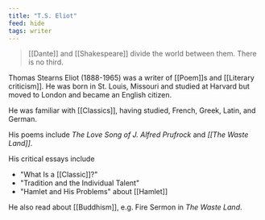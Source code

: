 ```yaml
---
title: "T.S. Eliot"
feed: hide
tags: writer
---
```


> [[Dante]] and [[Shakespeare]] divide the world between them. There is no third.

Thomas Stearns Eliot (1888-1965) was a writer of [[Poem]]s and [[Literary criticism]].  He was born in St. Louis, Missouri and studied at Harvard but moved to London and became an English citizen. 

He was familiar with [[Classics]], having studied, French, Greek, Latin, and German. 

His poems include _The Love Song of J. Alfred Prufrock_ and _[[The Waste Land]]_. 

His critical essays include

* "What Is a [[Classic]]?"
* "Tradition and the Individual Talent"
* "Hamlet and His Problems" about [[Hamlet]]

He also read about [[Buddhism]], e.g. Fire Sermon in _The Waste Land_. 


